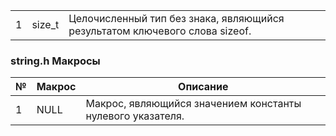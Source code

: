 |     |        |                                                                             |
| --- | ------ | --------------------------------------------------------------------------- |
| 1   | size_t | Целочисленный тип без знака, являющийся результатом ключевого слова sizeof. |

### string.h Макросы

|№|Макрос|Описание|
|---|---|---|
|1|NULL|Макрос, являющийся значением константы нулевого указателя.|
